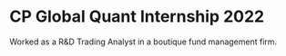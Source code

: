 # CP Global Quant Internship 2022
 
Worked as a R&D Trading Analyst in a boutique fund management firm.
